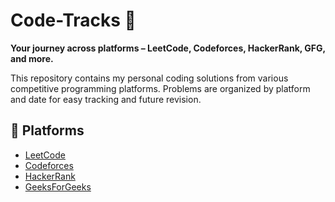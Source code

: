 # Code-Tracks 🚀

**Your journey across platforms – LeetCode, Codeforces, HackerRank, GFG, and more.**

This repository contains my personal coding solutions from various competitive programming platforms. Problems are organized by platform and date for easy tracking and future revision.

## 📌 Platforms

- [LeetCode](./LeetCode)
- [Codeforces](./Codeforces)
- [HackerRank](./HackerRank)
- [GeeksForGeeks](./GFG)

